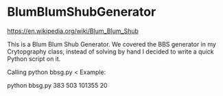 # BlumBlumShubGenerator

https://en.wikipedia.org/wiki/Blum_Blum_Shub

This is a Blum Blum Shub Generator. We covered the BBS generator in my Crytopgraphy class, instead of solving by hand I decided 
to write a quick Python script on it. 

Calling python bbsg.py <PValue> <QValue>< <SValue> <number of bits for loop>
Example:
<p>python bbsg.py 383 503 101355 20</p>
